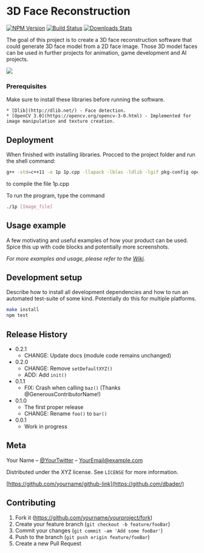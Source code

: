 # 3D Face Reconstruction

[![NPM Version][npm-image]][npm-url]
[![Build Status][travis-image]][travis-url]
[![Downloads Stats][npm-downloads]][npm-url]

The goal of this project is to create a 3D face reconstruction software that could generate 3D face model from a 2D face image. Those 3D model faces can be used in further projects for animation, game development and AI projects.  

![](file1.gif)


### Prerequisites

Make sure to install these libraries before running the software.

```
* [Dlib](http://dlib.net/) - Face detection.
* [OpenCV 3.0](https://opencv.org/opencv-3-0.html) - Implemented for image manipulation and texture creation.

```

## Deployment

When finished with installing libraries. Procced to the project folder and run the shell command:

```sh
g++ -std=c++11 -o 1p 1p.cpp -llapack -lblas -ldlib -lgif pkg-config opencv --cflags --libs
```
to compile the file 1p.cpp 

To run the program, type the command 

```sh
./1p [Image_file]
```
## Usage example

A few motivating and useful examples of how your product can be used. Spice this up with code blocks and potentially more screenshots.

_For more examples and usage, please refer to the [Wiki][wiki]._

## Development setup

Describe how to install all development dependencies and how to run an automated test-suite of some kind. Potentially do this for multiple platforms.

```sh
make install
npm test
```

## Release History

* 0.2.1
    * CHANGE: Update docs (module code remains unchanged)
* 0.2.0
    * CHANGE: Remove `setDefaultXYZ()`
    * ADD: Add `init()`
* 0.1.1
    * FIX: Crash when calling `baz()` (Thanks @GenerousContributorName!)
* 0.1.0
    * The first proper release
    * CHANGE: Rename `foo()` to `bar()`
* 0.0.1
    * Work in progress

## Meta

Your Name – [@YourTwitter](https://twitter.com/dbader_org) – YourEmail@example.com

Distributed under the XYZ license. See ``LICENSE`` for more information.

[https://github.com/yourname/github-link](https://github.com/dbader/)

## Contributing

1. Fork it (<https://github.com/yourname/yourproject/fork>)
2. Create your feature branch (`git checkout -b feature/fooBar`)
3. Commit your changes (`git commit -am 'Add some fooBar'`)
4. Push to the branch (`git push origin feature/fooBar`)
5. Create a new Pull Request

<!-- Markdown link & img dfn's -->
[npm-image]: https://img.shields.io/npm/v/datadog-metrics.svg?style=flat-square
[npm-url]: https://npmjs.org/package/datadog-metrics
[npm-downloads]: https://img.shields.io/npm/dm/datadog-metrics.svg?style=flat-square
[travis-image]: https://img.shields.io/travis/dbader/node-datadog-metrics/master.svg?style=flat-square
[travis-url]: https://travis-ci.org/dbader/node-datadog-metrics
[wiki]: https://github.com/yourname/yourproject/wiki